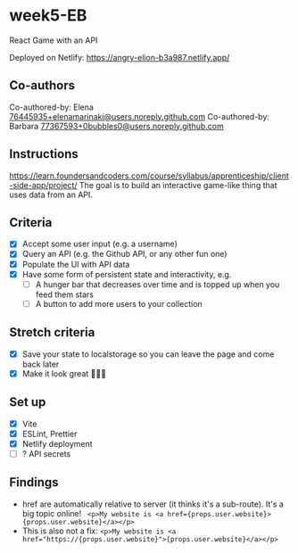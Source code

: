 # week5-EB

React Game with an API

Deployed on Netlify: https://angry-elion-b3a987.netlify.app/

## Co-authors

Co-authored-by: Elena <76445935+elenamarinaki@users.noreply.github.com>
Co-authored-by: Barbara <77367593+0bubbles0@users.noreply.github.com>

## Instructions

<https://learn.foundersandcoders.com/course/syllabus/apprenticeship/client-side-app/project/>
The goal is to build an interactive game-like thing that uses data from an API.

## Criteria

- [x] Accept some user input (e.g. a username)
- [x] Query an API (e.g. the Github API, or any other fun one)
- [x] Populate the UI with API data
- [x] Have some form of persistent state and interactivity, e.g.
  - [ ] A hunger bar that decreases over time and is topped up when you feed them stars
  - [ ] A button to add more users to your collection

## Stretch criteria

- [x] Save your state to localstorage so you can leave the page and come back later
- [x] Make it look great 🍓🍓🍓

## Set up

- [x] Vite
- [x] ESLint, Prettier
- [x] Netlify deployment
- [ ] ? API secrets

## Findings

- href are automatically relative to server (it thinks it's a sub-route). It's a big topic online!
  ` <p>My website is <a href={props.user.website}>{props.user.website}</a></p>`
- This is also not a fix: `<p>My website is <a href="https://{props.user.website}">{props.user.website}</a></p>`
